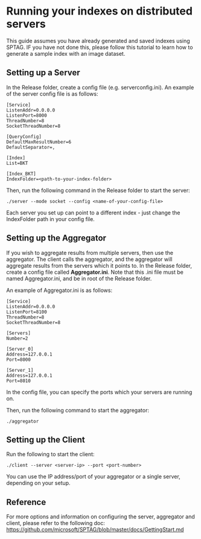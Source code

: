  # Running your indexes on distributed servers

This guide assumes you have already generated and saved indexes using SPTAG. IF you have not done this, please follow this tutorial to learn how to generate a sample index with an image dataset. 

## Setting up a Server
In the Release folder, create a config file (e.g. serverconfig.ini). An example of the server config file is as follows:

```
[Service]
ListenAddr=0.0.0.0
ListenPort=8000
ThreadNumber=8
SocketThreadNumber=8

[QueryConfig]
DefaultMaxResultNumber=6
DefaultSeparator=,

[Index]
List=BKT

[Index_BKT]
IndexFolder=<path-to-your-index-folder>
```

Then, run the following command in the Release folder to start the server:
```
./server --mode socket --config <name-of-your-config-file>
```

Each server you set up can point to a different index - just change the IndexFolder path in your config file. 

## Setting up the Aggregator
If you wish to aggregate results from multiple servers, then use the aggregator. The client calls the aggregator, and the aggregator will aggregate results from the servers which it points to. In the Release folder, create a config file called **Aggregator.ini**. Note that this .ini file must be named Aggregator.ini, and be in root of the Release folder. 

An example of Aggregator.ini is as follows:
```
[Service]
ListenAddr=0.0.0.0
ListenPort=8100
ThreadNumber=8
SocketThreadNumber=8

[Servers]
Number=2

[Server_0]
Address=127.0.0.1
Port=8000

[Server_1]
Address=127.0.0.1
Port=8010
```

In the config file, you can specify the ports which your servers are running on. 

Then, run the following command to start the aggregator:
```
./aggregator
```

## Setting up the Client

Run the following to start the client:
```
./client --server <server-ip> --port <port-number>
```
You can use the IP address/port of your aggregator or a single server, depending on your setup. 

## Reference

For more options and information on configuring the server, aggregator and client, please refer to the following doc: https://github.com/microsoft/SPTAG/blob/master/docs/GettingStart.md
